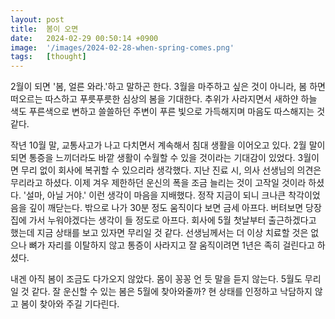 ```yaml
---
layout: post
title:  봄이 오면
date:   2024-02-29 00:50:14 +0900
image:  '/images/2024-02-28-when-spring-comes.png'
tags:   [thought]
---
```

2월이 되면 '봄, 얼른 와라.'하고 말하곤 한다. 3월을 마주하고 싶은 것이 아니라, 봄 하면 떠오르는 따스하고 푸릇푸릇한 심상의 봄을 기대한다. 추위가 사라지면서 새하얀 하늘 색도 푸른색으로 변하고 쓸쓸하던 주변이 푸른 빛으로 가득해지며 마음도 따스해지는 것 같다.

작년 10월 말, 교통사고가 나고 다치면서 계속해서 침대 생활을 이어오고 있다. 2월 말이 되면 통증을 느끼더라도 바깥 생활이 수월할 수 있을 것이라는 기대감이 있었다. 3월이면 무리 없이 회사에 복귀할 수 있으리라 생각했다. 지난 진료 시, 의사 선생님의 의견은 무리라고 하셨다. 이제 겨우 제한하던 운신의 폭을 조금 늘리는 것이 고작일 것이라 하셨다. '설마, 아닐 거야.' 이런 생각이 마음을 지배했다. 정작 지금이 되니 크나큰 착각이었음을 깊이 깨닫는다. 밖으로 나가 30분 정도 움직이다 보면 금세 아프다. 버텨보면 당장 집에 가서 누워야겠다는 생각이 들 정도로 아프다. 회사에 5월 첫날부터 출근하겠다고 했는데 지금 상태를 보고 있자면 무리일 것 같다. 선생님께서는 더 이상 치료할 것은 없으나 뼈가 자리를 이탈하지 않고 통증이 사라지고 잘 움직이려면 1년은 족히 걸린다고 하셨다.

내겐 아직 봄이 조금도 다가오지 않았다. 몸이 꽁꽁 언 듯 말을 듣지 않는다. 5월도 무리일 것 같다. 잘 운신할 수 있는 봄은 5월에 찾아와줄까? 현 상태를 인정하고 낙담하지 않고 봄이 찾아와 주길 기다린다.

